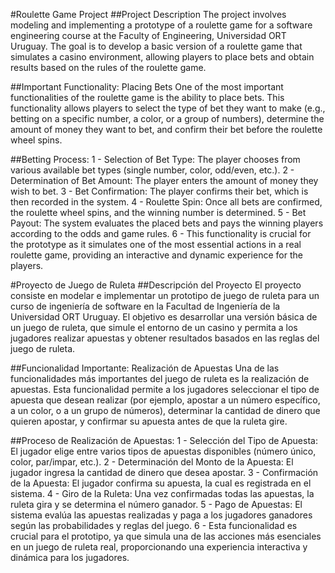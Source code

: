 #Roulette Game Project
##Project Description
The project involves modeling and implementing a prototype of a roulette game for a software engineering course at the Faculty of Engineering, Universidad ORT Uruguay. The goal is to develop a basic version of a roulette game that simulates a casino environment, allowing players to place bets and obtain results based on the rules of the roulette game.

##Important Functionality: Placing Bets
One of the most important functionalities of the roulette game is the ability to place bets. This functionality allows players to select the type of bet they want to make (e.g., betting on a specific number, a color, or a group of numbers), determine the amount of money they want to bet, and confirm their bet before the roulette wheel spins.

##Betting Process:
 1 - Selection of Bet Type: The player chooses from various available bet types (single number, color, odd/even, etc.).
 2 - Determination of Bet Amount: The player enters the amount of money they wish to bet.
 3 - Bet Confirmation: The player confirms their bet, which is then recorded in the system.
 4 - Roulette Spin: Once all bets are confirmed, the roulette wheel spins, and the winning number is determined.
 5 - Bet Payout: The system evaluates the placed bets and pays the winning players according to the odds and game rules.
 6 - This functionality is crucial for the prototype as it simulates one of the most essential actions in a real roulette game, providing an interactive and dynamic experience for the players.











#Proyecto de Juego de Ruleta
##Descripción del Proyecto
El proyecto consiste en modelar e implementar un prototipo de juego de ruleta para un curso de ingeniería de software en la Facultad de Ingeniería de la Universidad ORT Uruguay. El objetivo es desarrollar una versión básica de un juego de ruleta, que simule el entorno de un casino y permita a los jugadores realizar apuestas y obtener resultados basados en las reglas del juego de ruleta.

##Funcionalidad Importante: Realización de Apuestas
Una de las funcionalidades más importantes del juego de ruleta es la realización de apuestas. Esta funcionalidad permite a los jugadores seleccionar el tipo de apuesta que desean realizar (por ejemplo, apostar a un número específico, a un color, o a un grupo de números), determinar la cantidad de dinero que quieren apostar, y confirmar su apuesta antes de que la ruleta gire.

##Proceso de Realización de Apuestas:
 1 - Selección del Tipo de Apuesta: El jugador elige entre varios tipos de apuestas disponibles (número único, color, par/impar, etc.).
 2 - Determinación del Monto de la Apuesta: El jugador ingresa la cantidad de dinero que desea apostar.
 3 - Confirmación de la Apuesta: El jugador confirma su apuesta, la cual es registrada en el sistema.
 4 - Giro de la Ruleta: Una vez confirmadas todas las apuestas, la ruleta gira y se determina el número ganador.
 5 - Pago de Apuestas: El sistema evalúa las apuestas realizadas y paga a los jugadores ganadores según las probabilidades y reglas del juego.
 6 - Esta funcionalidad es crucial para el prototipo, ya que simula una de las acciones más esenciales en un juego de ruleta real, proporcionando una experiencia interactiva y dinámica para los jugadores.
